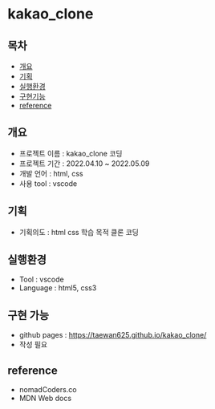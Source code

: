 # kakao_clone

## 목차
  - [개요](##개요)
  - [기획](#기획)
  - [실행환경](#실행환경)
  - [구현기능](#구현기능)
  - [reference](#참조)

## 개요
- 프로젝트 이름 : kakao_clone 코딩
- 프로젝트 기간 : 2022.04.10 ~ 2022.05.09
- 개발 언어    : html, css
- 사용 tool   : vscode

## 기획
- 기획의도 : html css 학습 목적 클론 코딩

## 실행환경
- Tool : vscode
- Language : html5, css3

## 구현 가능
- github pages :  https://taewan625.github.io/kakao_clone/
- 작성 필요



## reference
- nomadCoders.co
- MDN Web docs
